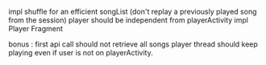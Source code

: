 impl shuffle for an efficient songList (don't replay a previously played song from the session)
player should be independent from playerActivity
impl Player Fragment

bonus : first api call should not retrieve all songs
player thread should keep playing even if user is not on playerActivity.